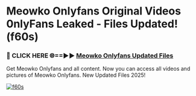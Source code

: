 # Meowko Onlyfans Original Videos 0nlyFans Leaked - Files Updated! (f60s)

<h3>🔴 CLICK HERE 🌐==►► <a href="https://tinyurl.com/ehrbuxhb" rel="nofollow">Meowko Onlyfans Updated Files</a></h3>

Get Meowko Onlyfans and all content. Now you can access all videos and pictures of Meowko Onlyfans. New Updated Files 2025!

[![f60s](https://i.imgur.com/lVYEuWS.gif)](https://tinyurl.com/ehrbuxhb)
